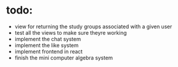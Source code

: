 # todo:
- view for returning the study groups associated with a given user
- test all the views to make sure theyre working
- implement the chat system
- implement the like system
- implement frontend in react
- finish the mini computer algebra system

